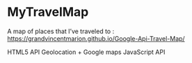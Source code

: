 # MyTravelMap

A map of places that I’ve traveled to : https://grandvincentmarion.github.io/Google-Api-Travel-Map/

HTML5 API Geolocation + Google maps JavaScript API
